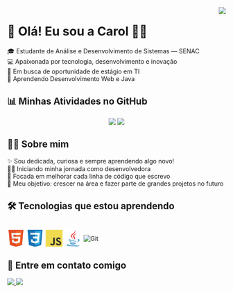 <img align="right" height="200" src="https://media.giphy.com/media/v1.Y2lkPTc5MGI3NjExZzR4aWVxbGV4bGd1aG43a3Q0ZHIwczk1NjVpODQxbjR2bWFyb255cSZlcD12MV9naWZzX3NlYXJjaCZjdD1n/RbDKaczqWovIugyJmW/giphy.gif">

# 💜 Olá! Eu sou a Carol 👋✨

🎓 Estudante de Análise e Desenvolvimento de Sistemas — SENAC  
💻 Apaixonada por tecnologia, desenvolvimento e inovação  
🚀 Em busca de oportunidade de estágio em TI  
🌱 Aprendendo Desenvolvimento Web e Java



## 📊 Minhas Atividades no GitHub

<div align="center">
  <img height="180em" src="https://github-readme-stats.vercel.app/api?username=CarolinaMagalhaesLopes&show_icons=true&theme=midnight-purple&include_all_commits=true&locale=pt-br"/>
  <img height="180em" src="https://github-readme-stats.vercel.app/api/top-langs/?username=CarolinaMagalhaesLopes&layout=compact&theme=midnight-purple&locale=pt-br"/>
</div>



## 👩‍💻 Sobre mim

✨ Sou dedicada, curiosa e sempre aprendendo algo novo!  
👩‍🎓 Iniciando minha jornada como desenvolvedora  
🧠 Focada em melhorar cada linha de código que escrevo  
🎯 Meu objetivo: crescer na área e fazer parte de grandes projetos no futuro



## 🛠️ Tecnologias que estou aprendendo

<div style="display: inline_block"><br>
  <img align="center" alt="HTML" height="40" width="40" src="https://raw.githubusercontent.com/devicons/devicon/master/icons/html5/html5-original.svg">
  <img align="center" alt="CSS" height="40" width="40" src="https://raw.githubusercontent.com/devicons/devicon/master/icons/css3/css3-original.svg">
  <img align="center" alt="JS" height="40" width="40" src="https://raw.githubusercontent.com/devicons/devicon/master/icons/javascript/javascript-original.svg">
  <img align="center" alt="Java" height="40" width="40" src="https://raw.githubusercontent.com/devicons/devicon/master/icons/java/java-original.svg">
  <img align="center" alt="Git" height="40" width="40" src="https://www.vectorlogo.zone/logos/git-scm/git-scm-icon.svg">
</div>


## 💌 Entre em contato comigo

<div>
  <a href="mailto:carolinamagalhaeslopes9@gmail.com" target="_blank">
    <img src="https://img.shields.io/badge/Gmail-8A2BE2?style=for-the-badge&logo=gmail&logoColor=white">
  </a>
  <a href="https://www.linkedin.com/in/carolina-magalh%C3%A3es-lopes-56a2552b5?utm_source=share&utm_campaign=share_via&utm_content=profile&utm_medium=android_app" target="_blank">
    <img src="https://img.shields.io/badge/LinkedIn-5D3FD3?style=for-the-badge&logo=linkedin&logoColor=white">
  </a>
</div>


